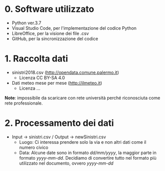 # 0. Software utilizzato
* Python ver.3.7
* Visual Studio Code, per l'implementazione del codice Python
* LibreOffice, per la visione dei file .csv
* GitHub, per la sincronizzazione del codice

# 1. Raccolta dati
* sinistri2018.csv (http://opendata.comune.palermo.it)
  * Licenza CC BY-SA 4.0
* Dati meteo mese per mese (http://ilmeteo.it)
  * Licenza ...
  
  
**Note**: impossibile da scaricare con rete università perché riconosciuta come rete professionale.

# 2. Processamento dei dati
* Input -> sinistri.csv / Output -> newSinistri.csv
  * Luogo: Ci interessa prendere solo la via e non altri dati come il numero civico
  * Data: Alcune date sono in formato *dd/mm/yyyy*, la maggior parte in formato *yyyy-mm-dd*. Decidiamo di convertire tutto nel formato più utilizzato nel documento, ovvero *yyyy-mm-dd*
